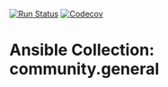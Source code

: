[![Run Status](https://api.shippable.com/projects/5e664a167c32620006c9fa50/badge?branch=master)](https://app.shippable.com/github/ansible-collections/community.general/dashboard) [![Codecov](https://img.shields.io/codecov/c/github/ansible-collections/community.general)](https://codecov.io/gh/ansible-collections/community.general)

Ansible Collection: community.general
=================================================
